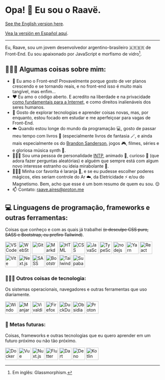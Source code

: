# Opa! 🤙 Eu sou o Raavë.
[See the English version here](https://github.com/raave-aires/raave-aires/blob/main/README.md).

[Vea la versión en Español aquí](https://github.com/raave-aires/raave-aires/blob/main/LEEME.md).
***
Eu, Raave, sou um jovem desenvolvedor argentino-brasileiro 🇦🇷🇧🇷 de Front-End. Eu sou apaixonado por JavaScript e morfismo de vidro[^1].

## 🧔🏻‍♂️ Algumas coisas sobre mim:
- 🧡 Eu amo o Front-end! Provavelmente porque gosto de ver planos crescendo e se tornando reais, e no front-end isso é muito mais tangível, mas enfim...
- ❤️ Eu amo o código aberto. E acredito na liberdade e na privacidade [como fundamentais para a Internet](https://www.mozilla.org/pt-BR/about/manifesto/), e como direitos inalienáveis dos seres humanos.
- 🔭 Gosto de explorar tecnologias e aprender coisas novas, mas, por enquanto, estou focado em estudar e me aperfeiçoar para vagas de Front-End.
- ☁️ Quando estou longe do mundo da programação 💻, gosto de passar meu tempo com livros 📖 (especialmente livros de fantasia 🪄, e ainda mais especialmente os do [Brandon Sanderson](https://www.brandonsanderson.com), jogos 🎮, filmes, séries e e gloriosa música synth 🎵.
- 🧔🏻‍♂️ Sou uma pessoa de personalidade [INTP](https://introvertidamente.com/uma-visao-geral-do-tipo-de-personalidade-intp/), animado 😬, curioso 🤨 (que adora fazer perguntas aleatórias) e alguém que sempre está com algum novo interesse estranho ou ideia mirabolante 🧐.
- 🤷🏻‍♂️ Minha cor favorita é laranja 🧡, e se eu pudesse escolher poderes mágicos, eles seriam controle do Ar ☁️, da Eletricidade ⚡ e/ou do Magnetismo. Bem, acho que esse é um bom resumo de quem eu sou. 😌 
- 📫 Contato: raave.aires@proton.me

## 💻 Linguagens de programação, frameworks e outras ferramentas:
Coisas que conheço e com as quais já trabalhei ~~(e desculpe CSS puro, SASS e Bootstrap, eu prefiro Tailwind)~~.
<p> 
    <a href="https://code.visualstudio.com" target="_blank"><img src="https://skillicons.dev/icons?i=vscode" width='40' alt="VS Code"/></a>
    <a href="https://www.jetbrains.com/webstorm/" target="_blank"><img src="https://skillicons.dev/icons?i=webstorm" width='40' alt="WebStorm"/></a>
    <a href="https://git-scm.com" target="_blank"><img src="https://skillicons.dev/icons?i=git" width='40' alt="Git"/></a>
    <a href="https://www.markdownguide.org" target="_blank"><img src="https://skillicons.dev/icons?i=md" width='40' alt="Markdown"/></a>
    <a href="https://developer.mozilla.org/en-US/docs/Learn/Getting_started_with_the_web/HTML_basics" target="_blank"><img src="https://skillicons.dev/icons?i=html" width='40' alt="HTML"/></a>
    <a href="https://developer.mozilla.org/en-US/docs/Learn/Getting_started_with_the_web/CSS_basics" target="_blank"><img src="https://skillicons.dev/icons?i=css" width='40' alt="CSS"/></a>
    <a href="https://developer.mozilla.org/en-US/docs/Learn/Getting_started_with_the_web/JavaScript_basics" target="_blank"><img src="https://skillicons.dev/icons?i=javascript" width='40' alt="JavaScript"/></a>
    <a href="https://www.typescriptlang.org" target="_blank"><img src="https://skillicons.dev/icons?i=typescript" width='40' alt="TypeScript"/></a>
    <a href="https://nodejs.org/" target="_blank"><img src="https://skillicons.dev/icons?i=nodejs" width='40' alt="nodejs"/></a>
    <a href="https://yarnpkg.com" target="_blank"><img src="https://skillicons.dev/icons?i=yarn" width='40' alt="Yarn"/></a>
    <a href="https://react.dev" target="_blank"><img src="https://skillicons.dev/icons?i=react" width='40' alt="React"/></a>
    <a href="https://vitejs.dev" target="_blank"><img src="https://skillicons.dev/icons?i=vite" width='40' alt="Vite"/></a>
    <a href="https://nextjs.org" target="_blank"><img src="https://skillicons.dev/icons?i=nextjs" width='40' alt="Next.js"/></a>
    <a href="https://sass-lang.com" target="_blank"><img src="https://skillicons.dev/icons?i=sass" width='40' alt="SASS"/></a>
    <a href="https://getbootstrap.com" target="_blank"><img src="https://skillicons.dev/icons?i=bootstrap" width='40' alt="Bootstrap"/></a>
    <a href="https://tailwindcss.com" target="_blank"><img src="https://skillicons.dev/icons?i=tailwindcss" width='40' alt="Tailwind"/></a>
    <a href="https://supabase.com" target="_blank"><img src="https://skillicons.dev/icons?i=supabase" width='40' alt="Supabase"/></a>
</p>

### 👨🏻‍💻 Outros coisas de tecnologia:
Os sistemas operacionais, navegadores e outras ferramentas que uso diariamente.
<p>
    <a href="https://www.microsoft.com/pt-br/software-download/windows11" target="_blank"><img src="https://skillicons.dev/icons?i=windows" width='40' alt="Windows"/></a>
    <a href="https://manjaro.org" target="_blank"><img src="https://skillicons.dev/icons?i=arch" width='40' alt="Manjaro"/></a>
    <a href="https://vivaldi.com/" target="_blank"><img src="https://vivaldi.com/wp-content/themes/vivaldicom-theme/img/press/icons/vivaldi_icon.png" width='40' alt="Vivaldi"/></a>     <a href="https://www.mozilla.org/en-US/firefox/new/" target="_blank"><img src="https://upload.wikimedia.org/wikipedia/commons/thumb/a/a0/Firefox_logo%2C_2019.svg/800px-Firefox_logo%2C_2019.svg.png" width='40' alt="Firefox"/></a> 
    <a href="https://duckduckgo.com/" target="_blank"><img src="https://cdn.icon-icons.com/icons2/2699/PNG/512/duckduckgo_logo_icon_170206.png" width='40' alt="DuckDuckGo"/></a>
    <a href="https://obsidian.md" target="_blank"><img src="https://skillicons.dev/icons?i=obsidian" width='40' alt="Obsidian"/></a>
    <a href="https://proton.me" target="_blank"><img src="https://pbs.twimg.com/profile_images/1539539301041586182/qgt0AIuH_400x400.png" width='40' alt="Proton"/></a>
</p>

### 🔮 Metas futuras:
Coisas, frameworks e outras tecnologias que eu quero aprender em um futuro próximo ou não tão próximo.
<p>
    <a href="https://www.docker.com" target="_blank"><img src="https://skillicons.dev/icons?i=docker" width='40' alt="Docker"/></a>
    <a href="https://vuejs.org" target="_blank"><img src="https://skillicons.dev/icons?i=vue" width='40' alt="Vue"/></a>
    <a href="https://nuxt.com" target="_blank"><img src="https://skillicons.dev/icons?i=nuxtjs" width='40' alt="Nuxt.js"/></a>
    <a href="https://flutter.dev" target="_blank"><img src="https://skillicons.dev/icons?i=flutter" width='40' alt="Flutter"/></a>
    <a href="https://dart.dev" target="_blank"><img src="https://skillicons.dev/icons?i=dart" width='40' alt="Dart"/></a>
    <a href="https://deno.com" target="_blank"><img src="https://skillicons.dev/icons?i=deno" width='40' alt="Deno"/></a>
    <a href="https://kotlinlang.org" target="_blank"><img src="https://skillicons.dev/icons?i=kotlin" width='40' alt="Kotlin"/></a>
</p>

[^1]: Em inglês: Glassmorphism.
